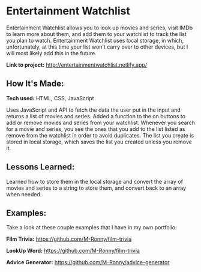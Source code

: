 # Entertainment Watchlist
Entertainment Watchlist allows you to look up movies and series, visit IMDb to learn more about them, and add them to your watchlist to track the list you plan to watch. Entertainment Watchlist uses local storage, in which, unfortunately, at this time your list won't carry over to other devices, but I will most likely add this in the future.

**Link to project:** http://entertainmentwatchlist.netlify.app/

## How It's Made:

**Tech used:** HTML, CSS, JavaScript

Uses JavaScript and API to fetch the data the user put in the input and returns a list of movies and series. Added a function to the on buttons to add or remove movies and series from your watchlist. Whenever you search for a movie and series, you see the ones that you add to the list listed as remove from the watchlist in order to avoid duplicates. The list you create is stored in local storage, which saves the list you created unless you remove it.

## Lessons Learned:

Learned how to store them in the local storage and convert the array of movies and series to a string to store them, and convert back to an array when needed.

## Examples:
Take a look at these couple examples that I have in my own portfolio:

**Film Trivia:** https://github.com/M-Ronny/film-trivia

**LookUp Word:** https://github.com/M-Ronny/film-trivia

**Advice Generator:** https://github.com/M-Ronny/advice-generator
